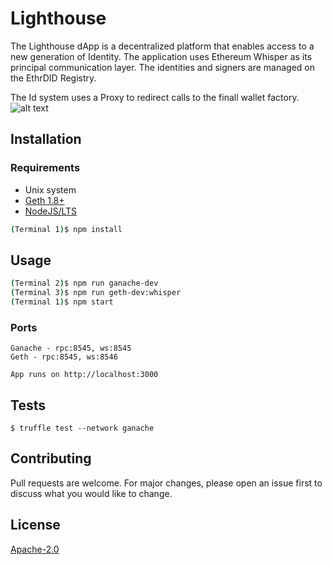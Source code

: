 # Lighthouse

The Lighthouse dApp is a decentralized platform that enables access to a new generation of Identity. The application uses Ethereum Whisper as its principal communication layer. The identities and signers are managed on the EthrDID Registry.

The Id system uses a Proxy to redirect calls to the finall wallet factory.
![alt text](https://i2.wp.com/blog.zeppelinos.org/wp-content/uploads/2018/04/5Fixed.png)

## Installation

### Requirements
* Unix system
* [Geth 1.8+](https://github.com/ethereum/go-ethereum/wiki/Building-Ethereum)
* [NodeJS/LTS](https://nodejs.org/en/download/package-manager/)

```sh
(Terminal 1)$ npm install
```

## Usage

```sh
(Terminal 2)$ npm run ganache-dev
(Terminal 3)$ npm run geth-dev:whisper
(Terminal 1)$ npm start
```

### Ports
```
Ganache - rpc:8545, ws:8545
Geth - rpc:8545, ws:8546
```
```
App runs on http://localhost:3000
```


## Tests

```
$ truffle test --network ganache
```

## Contributing
Pull requests are welcome. For major changes, please open an issue first to discuss what you would like to change.

## License
[Apache-2.0](https://choosealicense.com/licenses/apache-2.0/)